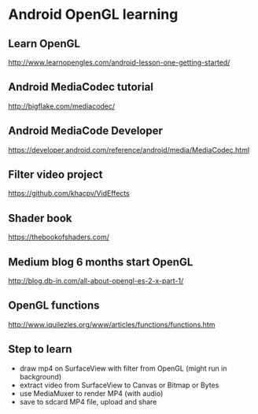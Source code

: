 Android OpenGL learning
==========

Learn OpenGL
----------
http://www.learnopengles.com/android-lesson-one-getting-started/

Android MediaCodec tutorial
----------
http://bigflake.com/mediacodec/

Android MediaCode Developer
----------
https://developer.android.com/reference/android/media/MediaCodec.html

Filter video project
----------
https://github.com/khacpv/VidEffects

Shader book
----------
https://thebookofshaders.com/

Medium blog 6 months start OpenGL
----------
http://blog.db-in.com/all-about-opengl-es-2-x-part-1/

OpenGL functions
----------
http://www.iquilezles.org/www/articles/functions/functions.htm

Step to learn
----------

* draw mp4 on SurfaceView with filter from OpenGL (might run in background)
* extract video from SurfaceView to Canvas or Bitmap or Bytes
* use MediaMuxer to render MP4 (with audio)
* save to sdcard MP4 file, upload and share

